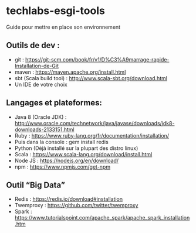 # techlabs-esgi-tools
Guide pour mettre en place son environnement

## Outils de dev : 
 * git : https://git-scm.com/book/fr/v1/D%C3%A9marrage-rapide-Installation-de-Git
 * maven : https://maven.apache.org/install.html
 * sbt (Scala build tool) : http://www.scala-sbt.org/download.html
 * Un IDE de votre choix
## Langages et plateformes:
 * Java 8 (Oracle JDK) : http://www.oracle.com/technetwork/java/javase/downloads/jdk8-downloads-2133151.html
 * Ruby : https://www.ruby-lang.org/fr/documentation/installation/
 * Puis dans la console  : gem install redis
 * Python (Déjà installé sur la plupart des distro linux)
 * Scala : https://www.scala-lang.org/download/install.html
 * Node JS : https://nodejs.org/en/download/
 * npm : https://www.npmjs.com/get-npm
## Outil “Big Data”
 * Redis : https://redis.io/download#installation
 * Twemproxy : https://github.com/twitter/twemproxy
 * Spark : https://www.tutorialspoint.com/apache_spark/apache_spark_installation.htm

